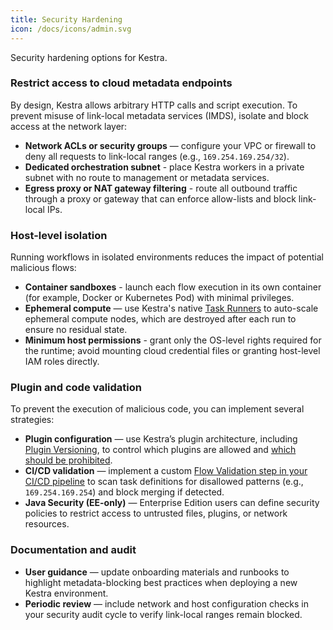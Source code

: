 ```yaml
---
title: Security Hardening
icon: /docs/icons/admin.svg
---
```


Security hardening options for Kestra.

### Restrict access to cloud metadata endpoints

By design, Kestra allows arbitrary HTTP calls and script execution. To prevent misuse of link-local metadata services (IMDS), isolate and block access at the network layer:

- **Network ACLs or security groups** — configure your VPC or firewall to deny all requests to link-local ranges (e.g., `169.254.169.254/32`).
- **Dedicated orchestration subnet** - place Kestra workers in a private subnet with no route to management or metadata services.
- **Egress proxy or NAT gateway filtering** - route all outbound traffic through a proxy or gateway that can enforce allow-lists and block link-local IPs.

### Host-level isolation

Running workflows in isolated environments reduces the impact of potential malicious flows:

- **Container sandboxes** - launch each flow execution in its own container (for example, Docker or Kubernetes Pod) with minimal privileges.
- **Ephemeral compute** — use Kestra's native [Task Runners](../06.enterprise/04.scalability/task-runners.md) to auto-scale ephemeral compute nodes, which are destroyed after each run to ensure no residual state.
- **Minimum host permissions** - grant only the OS-level rights required for the runtime; avoid mounting cloud credential files or granting host-level IAM roles directly.

### Plugin and code validation

To prevent the execution of malicious code, you can implement several strategies:

- **Plugin configuration** — use Kestra’s plugin architecture, including [Plugin Versioning](../06.enterprise/05.instance/versioned-plugins.md), to control which plugins are allowed and [which should be prohibited](../06.enterprise/02.governance/worker-isolation.md).
- **CI/CD validation** — implement a custom [Flow Validation step in your CI/CD pipeline](../version-control-cicd/cicd/index.md) to scan task definitions for disallowed patterns (e.g., `169.254.169.254`) and block merging if detected.
- **Java Security (EE-only)** — Enterprise Edition users can define security policies to restrict access to untrusted files, plugins, or network resources.

### Documentation and audit

- **User guidance** — update onboarding materials and runbooks to highlight metadata-blocking best practices when deploying a new Kestra environment.
- **Periodic review** — include network and host configuration checks in your security audit cycle to verify link-local ranges remain blocked.
